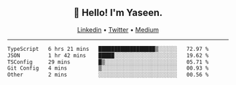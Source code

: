 <h2 align="center">👋 Hello! I'm Yaseen.</h2>
<p align="center">
  <a href="https://www.linkedin.com/in/yaseenkc/">Linkedin</a> •
  <a href="https://twitter.com/yaseeenkc">Twitter</a> •
  <a href="https://medium.com/@yaseen-kc">Medium</a>
</p>


<!--- 🔭 I’m currently working at []() as an  -->
<!--- - 💬 Ask me about **Javascript, React and Git** -->
<!--- - 📫 How to reach me: [@kc.yaseen](https://instagram.com/kc.yaseen) on Instagram -->
<!--- - ⚡ Fun fact: Big Fan of the :zap: emoji -->

-------

<!--START_SECTION:waka-->

```txt
TypeScript   6 hrs 21 mins   ██████████████████▒░░░░░░   72.97 %
JSON         1 hr 42 mins    █████░░░░░░░░░░░░░░░░░░░░   19.62 %
TSConfig     29 mins         █▒░░░░░░░░░░░░░░░░░░░░░░░   05.71 %
Git Config   4 mins          ▒░░░░░░░░░░░░░░░░░░░░░░░░   00.93 %
Other        2 mins          ░░░░░░░░░░░░░░░░░░░░░░░░░   00.56 %
```

<!--END_SECTION:waka-->
